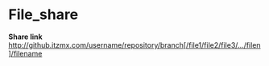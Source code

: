 # File_share
**Share link**
http://github.itzmx.com/username/repository/branch[/file1/file2/file3/…/filen]/filename
